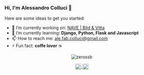 ### Hi, I'm Alessandro Colluci 👋

Here are some ideas to get you started:

- 🔭 I’m currently working on: [NAVE | Bild & Vitta](https://github.com/bildvitta)
- 🌱 I’m currently learning: **Django, Python, Flask and Javascript**
- 📫 How to reach me: ale.fab.colluci@gmail.com
- ⚡ Fun fact: **coffe lover** :coffee:

<p align="center">
  <img src="https://github-readme-stats.vercel.app/api?username=alecoll0x01&show_icons=true" alt="zerossb" />
</p>

<p align="center">
  <a href="https://twitter.com/KpiroTT0" target="blank">
    <img align="center" src="https://cdn.jsdelivr.net/npm/simple-icons@3.0.1/icons/twitter.svg" alt="hynzhw" height="20" width="20" />
  </a>
  <a href="hlinkedin.com/in/alessandro-fabiano-colluci-04853a193" target="blank">
    <img align="center" src="https://cdn.jsdelivr.net/npm/simple-icons@3.0.1/icons/linkedin.svg" alt="ghaynesh" height="20" width="20" />
  </a>
</p>
